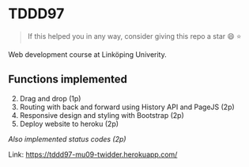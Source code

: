 # TDDD97
> If this helped you in any way, consider giving this repo a star 😄 ⭐️

Web development course at Linköping Univerity. 

## Functions implemented
2. Drag and drop (1p)
3. Routing with back and forward using History API and PageJS (2p)
9. Responsive design and styling with Bootstrap (2p)
10. Deploy website to heroku (2p)

*Also implemented status codes (2p)*

Link: https://tddd97-mu09-twidder.herokuapp.com/
